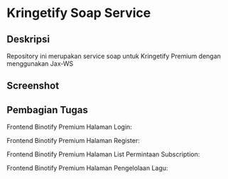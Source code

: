 # Kringetify Soap Service



## Deskripsi

Repository ini merupakan service soap untuk Kringetify Premium dengan menggunakan Jax-WS

## Screenshot

## Pembagian Tugas

Frontend Binotify Premium Halaman Login:

Frontend Binotify Premium Halaman Register:

Frontend Binotify Premium Halaman List Permintaan Subscription:

Frontend Binotify Premium Halaman Pengelolaan Lagu:
